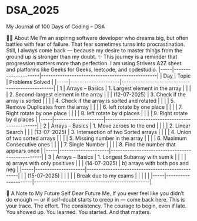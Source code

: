 # DSA_2025
My Journal of 100 Days of Coding – DSA

👩‍💻 About Me
I’m an aspiring software developer who dreams big, but often battles with fear of failure.
That fear sometimes turns into procrastination. Still, I always come back — because my desire to master things from the ground up is stronger than my doubt.
✨ This journey is a reminder that progression matters more than perfection.
I am using Strivers A2Z sheet and platforms like Geeks for Geeks, leetcode, and codestudio.
|-----|---------------------|-------------------------------------------------|
| Day | Topic               | Problems Solved                                 |
|-----|---------------------|-------------------------------------------------|
| 1   | Arrays – Basics     | 1. Largest element in the array                 |
|     |                     | 2. Second-largest element in the array          |
|     |    (12-07-2025)     | 3. Check if the array is sorted                 |
|     |                     | 4. Check if the array is sorted and rotated     |
|     |                     | 5. Remove Duplicates from the array             |
|     |                     | 6. left rotate by one place                     |
|     |                     | 7. Right rotate by one place                    |
|     |                     | 8. left rotate by d places                      |
|     |                     | 9. Right rotate by d places                     |
|-----|---------------------|-------------------------------------------------|
| 2   | Arrays – Basics     | 1. Move zeroes to the end                       |
|     |                     | 2. Linear Search                                |
|     |   (13-07-2025)      | 3. Intersection of two Sorted arrays            |
|     |                     | 4. Union of two sorted arrays                   |
|     |                     | 5. Missing number in the array                  |
|     |                     | 6. Maximum Consecutive ones                     |
|     |                     | 7. Single Number                                |
|     |                     | 8. Find the number that appears once            |
|-----|---------------------|-------------------------------------------------|
| 3   | Arrays – Basics     | 1. Longest Subarray with sum k                  |
|     |                     | a) arrays with only positives                   |
|     |   (14-07-2025)      | b) arrays with both pos and neg                 |
|-----|---------------------|-------------------------------------------------|
|     |      (15-07-2025)   |                                                 |
|     |                     |  Break due to my exams                          |
|     |                     |                                                 |
|-----|---------------------|-------------------------------------------------|








📜 A Note to My Future Self
Dear Future Me,
If you ever feel like you didn’t do enough — or if self-doubt starts to creep in — come back here.
This is your trace. The effort. The consistency. The courage to begin, even if late.
You showed up. You learned.
You started. And that matters.
